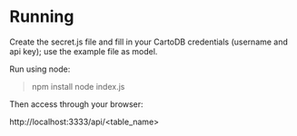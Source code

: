 # Running

Create the secret.js file and fill in your CartoDB credentials (username and api key); use the example file as model.

Run using node:

> npm install
> node index.js

Then access through your browser:

   http://localhost:3333/api/<table_name>
